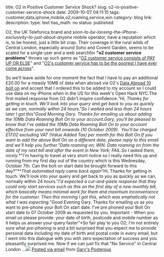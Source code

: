 title: O2 in Positive Customer Service Shock? 
slug: o2-in-positive-customer-service-shock
date: 2009-10-07 04:11:15
tags: customer,data,iphone,mobile,o2,roaming,service,win
category: blog
link: 
description: 
type: text
has_math: no
status: published

O2, the UK Telefonica brand and *soon-to-be-loosing-the-iPhone-exclusivity-to-just-about-anyone* mobile operator, have a reputation which is, to be honest, just a little bit crap. Their coverage in the rural wilds of Central London, especially around Soho and Covent Garden, seems to be scaled for a single user and a web searchfor **"o2 customer service problems**" throws up such gems as "[O2 customer service consists of PAY UP OR ELSE](http://www.moneysupermarket.com/COMMUNITY/forums/t/o2-customer-service-is-there-any-such-thing-13535.aspx "http://www.moneysupermarket.com/COMMUNITY/forums/t/o2-customer-service-is-there-any-such-thing-13535.aspx")" and "[O2's customer service has to be the poorest I have ever come across](http://www.cableforum.co.uk/board/22/19881-o2-customer-services-details.html "http://www.cableforum.co.uk/board/22/19881-o2-customer-services-details.html")".

<!-- TEASER_END -->

So we'll leave aside for one moment the fact that I have to pay an additional £20.00 for a measly 10MB of data when abroad via O2's [Data Abroad 10 bolt on](http://www.o2.co.uk/explore/tariffs/boltons/paymonthlyboltons "http://www.o2.co.uk/explore/tariffs/boltons/paymonthlyboltons") and accept that I ordered this to be added to my account so I could use data on my iPhone when in the US for this week's Open Hack NYC.The first mailed response from O2 didn't inspire confidence.*"Hi, Thanks for getting in touch. We'll look into your query and get back to you as quickly as we can, normally within 24 hours."*So I waited and less than 24 hours later I got this*"Good Morning Gary. Thanks for emailing us about adding the 10Mb Data Roaming Bolt On to your account.*Gary, you'll be pleased to know that I've added the 10Mb Data Roaming Bolt On to your account effective from your next bill onwards (10 October 2009).  You'll be charged £17.02 excluding VAT (Value Added Tax) per month for this Bolt On.If you want to add the above Bolt On on a different date, please reply to this email and we'll help you further."Data roaming on; WIN. Data roaming on from the date of my next bill and after the event in New York; FAIL.So I asked them, nicely.***"I'm having to travel at very short notice so I really need this up and running from my first day out of the country which is this Wednesday, October 7th. Can the bolt on start date be brought forward to this day?"***That automated reply came back again*"Hi, Thanks for getting in touch. We'll look into your query and get back to you as quickly as we can, normally within 24 hours."*I'd expected a cut-and-paste response that they could only start services such as this on the first day of a new monthly bill, which basically means minimal work for them and maximum inconvenience for the customer. Then this morning I got this, which was emphatically not what I was expecting.*"Good Evening Gary. Thanks for emailing us as you want to pre-phone your Bolt On start date. I've pre phoned your Bolt On start date to 07 October 2009 as requested by you. Important - When you email us please provide: your date of birth, postcode and mobile number as it helps us answer your query faster"*So fair play to you O2; I'm not entirely sure what *pre-phoning* is and a bit surprised that you expect me to provide personal data including my date of birth and postal code in every email, but I went into this dialogue with you with zero expectation of success and you pleasantly surprised me. Now if we can just fix that "No Service" in Central London ...![](http://posterous.com/getfile/files.posterous.com/vicchi/uM0RehJNUGtRuVZwwp5tGIkgZkO4XtRZKT4723Boo05ssJBryA8ZGP78yXpA/IMG_2001.png)   [Posted via email](http://posterous.com "http://posterous.com") from [Gary's Posterous](http://vicchi.posterous.com/o2-in-positive-customer-service-shock "http://vicchi.posterous.com/o2-in-positive-customer-service-shock") 

 


